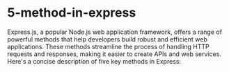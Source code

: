 # 5-method-in-express
Express.js, a popular Node.js web application framework, offers a range of powerful methods that help developers build robust and efficient web applications. These methods streamline the process of handling HTTP requests and responses, making it easier to create APIs and web services. Here's a concise description of five key methods in Express:
